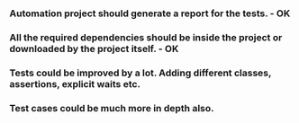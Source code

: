 ### Automation project should generate a report for the tests. - OK
### All the required dependencies should be inside the project or downloaded by the project itself. - OK

### Tests could be improved by a lot. Adding different classes, assertions, explicit waits etc.
### Test cases could be much more in depth also.
